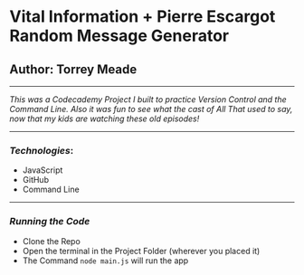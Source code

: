 # Vital Information + Pierre Escargot Random Message Generator

## Author: Torrey Meade

---

_This was a Codecademy Project I built to practice Version Control and the Command Line. Also it was fun to see what the cast of All That used to say, now that my kids are watching these old episodes!_

---

### _Technologies_:

- JavaScript
- GitHub
- Command Line

---

### _Running the Code_

- Clone the Repo
- Open the terminal in the Project Folder (wherever you placed it)
- The Command `node main.js` will run the app
